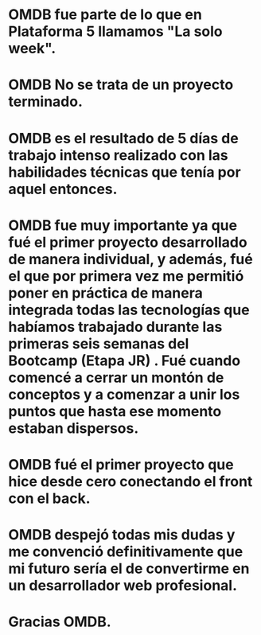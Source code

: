 


# OMDB fue parte de lo que en Plataforma 5 llamamos "La solo week".
 
# OMDB No se trata de un proyecto terminado.
 
# OMDB es el resultado de 5 días de trabajo intenso realizado con las habilidades técnicas que tenía por aquel entonces.
 
# OMDB fue muy importante ya que fué el primer proyecto desarrollado de manera individual, y además, fué el que por primera vez me permitió poner en práctica de manera integrada todas las tecnologías que habíamos trabajado  durante las primeras seis semanas del Bootcamp (Etapa JR) . Fué cuando comencé a cerrar un montón de conceptos y a comenzar a unir los puntos que hasta ese momento estaban dispersos.
 
# OMDB fué el primer proyecto que hice desde cero conectando el front con el back.
 
# OMDB despejó todas mis dudas y me convenció definitivamente que mi futuro sería el de convertirme en un desarrollador web profesional.
 
# Gracias OMDB.




